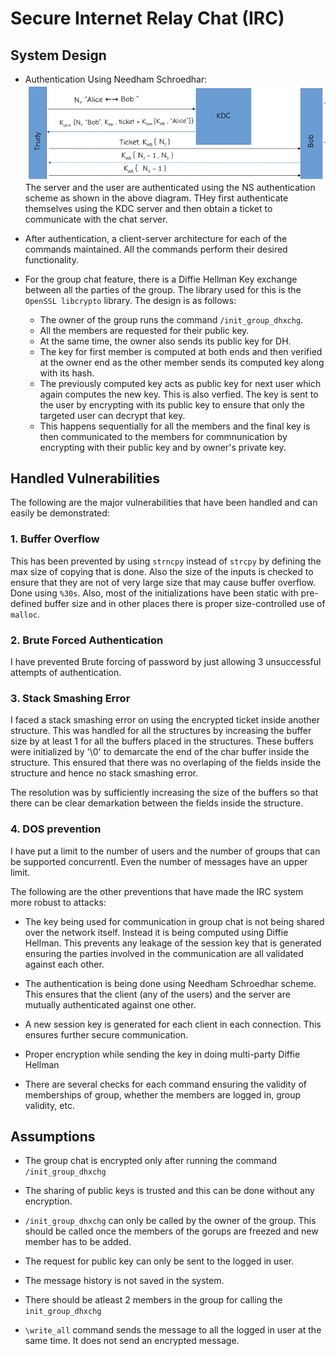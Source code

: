 # Secure Internet Relay Chat (IRC)

## System Design

* Authentication Using Needham Schroedhar:
![NS Auth](image.png)
The server and the user are authenticated using the NS authentication scheme as shown in the above diagram. THey first authenticate themselves using the KDC server and then obtain a ticket to communicate with the chat server.

* After authentication, a client-server architecture for each of the commands maintained. All the commands perform their desired functionality.

* For the group chat feature, there is a Diffie Hellman Key exchange between all the parties of the group. The library used for this is the `OpenSSL libcrypto` library. The design is as follows:
  * The owner of the group runs the command `/init_group_dhxchg`. 
  * All the members are requested for their public key.
  * At the same time, the owner also sends its public key for DH.
  * The key for first member is computed at both ends and then verified at the owner end as the other member sends its computed key along with its hash.
  * The previously computed key acts as public key for next user which again computes the new key. This is also verfied. The key is sent to the user by encrypting with its public key to ensure that only the targeted user can decrypt that key.
  * This happens sequentially for all the members and the final key is then communicated to the members for commnunication by encrypting with their public key and by owner's private key.


## Handled Vulnerabilities

The following are the major vulnerabilities that have been handled and can easily be demonstrated:

### 1. Buffer Overflow

This has been prevented by using `strncpy` instead of `strcpy` by defining the max size of copying that is done. Also the size of the inputs is checked to ensure that they are not of very large size that may cause buffer overflow. Done using `%30s`. Also, most of the initializations have been static with pre-defined buffer size and  in other places there is proper size-controlled use of `malloc`.

### 2. Brute Forced Authentication

I have prevented Brute forcing of password by just allowing 3 unsuccessful attempts of authentication. 

### 3. Stack Smashing Error

I faced a stack smashing error on using the encrypted ticket inside another structure. This was handled for all the structures by increasing the buffer size by at least 1 for all the buffers placed in the structures. These buffers were initialized by '\0' to demarcate the end of the char buffer inside the structure. This ensured that there was no overlaping of the fields inside the structure and hence no stack smashing error.

The resolution was by sufficiently increasing the size of the buffers so that there can be clear demarkation between the fields inside the structure.

### 4. DOS prevention

I have put a limit to the number of users and the number of groups that can be supported concurrentl. Even the number of messages have an upper limit.


The following are the other preventions that have made the IRC system more robust to attacks:

* The key being used for communication in group chat is not being shared over the network itself. Instead it is being computed using Diffie Hellman. This prevents any leakage of the session key that is generated ensuring the parties involved in the communication are all validated against each other.

* The authentication is being done using Needham Schroedhar scheme. This ensures that the client (any of the users) and the server are mutually authenticated against one other.

* A new session key is generated for each client in each connection. This ensures further secure communication.

* Proper encryption while sending the key in doing multi-party Diffie Hellman

* There are several checks for each command ensuring the validity of memberships of group, whether the members are logged in, group validity, etc.

## Assumptions

* The group chat is encrypted only after running the command `/init_group_dhxchg`

* The sharing of public keys is trusted and this can be done without any encryption.

* `/init_group_dhxchg` can only be called by the owner of the group. This should be called once the members of the gorups are freezed and new member has to be added.

* The request for public key can only be sent to the logged in user.

* The message history is not saved in the system.

* There should be atleast 2 members in the group for calling the `init_group_dhxchg`

* `\write_all` command sends the message to all the logged in user at the same time. It does not send an encrypted message.